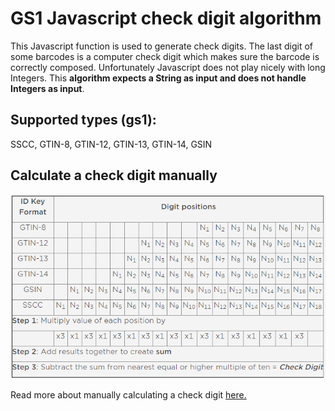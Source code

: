 # GS1 Javascript check digit algorithm
This Javascript function is used to generate check digits. The last digit of some barcodes is a computer check digit which makes sure the barcode is correctly composed. Unfortunately Javascript does not play nicely with long Integers. This **algorithm expects a String as input and does not handle Integers as input**.

## Supported types (gs1):
SSCC, GTIN-8, GTIN-12, GTIN-13, GTIN-14, GSIN

## Calculate a check digit manually
![](https://raw.githubusercontent.com/artlinedev/gs1-checkdigit/main/manual.png "Calculate a check digit manually")

Read more about manually calculating a check digit [here.](https://www.gs1.org/services/how-calculate-check-digit-manually)
